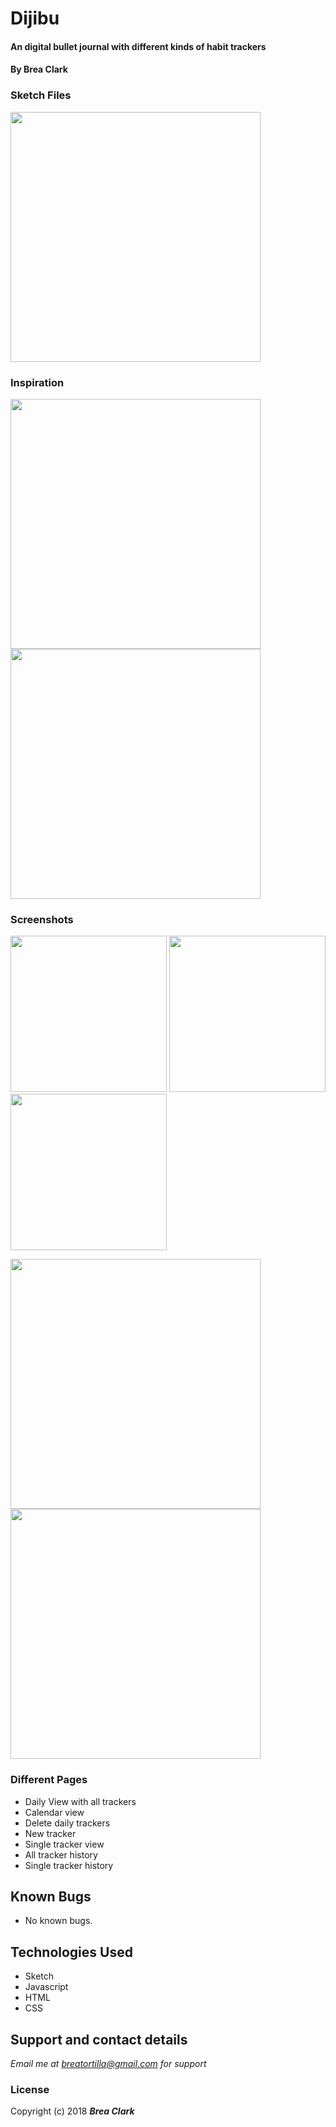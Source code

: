 # Dijibu

#### An digital bullet journal with different kinds of habit trackers

#### By **Brea Clark**

### Sketch Files

<img width="400" src="https://raw.githubusercontent.com/breaclark/dijibu/master/Screen%20Shot%202018-06-13%20at%202.21.04%20PM.png">

### Inspiration

<p>
<img src="https://raw.githubusercontent.com/breaclark/dijibu/master/memo_2.jpg" width="400">
<img src="https://raw.githubusercontent.com/breaclark/dijibu/master/il_570xN.1367546940_m62m.jpg" width="400">
</p>

### Screenshots

<p>
<img src="https://raw.githubusercontent.com/breaclark/dijibu/master/Screen%20Shot%202018-06-21%20at%208.24.51%20AM.png" width="250">
<img src="https://raw.githubusercontent.com/breaclark/dijibu/master/Screen%20Shot%202018-06-21%20at%208.24.17%20AM.png" width="250">
<img src="https://raw.githubusercontent.com/breaclark/dijibu/master/Screen%20Shot%202018-06-21%20at%208.24.03%20AM.png" width="250">
</p>

<p>
<img src="https://raw.githubusercontent.com/breaclark/dijibu/master/Screen%20Shot%202018-06-21%20at%208.24.32%20AM.png" width="400">
<img src="https://raw.githubusercontent.com/breaclark/dijibu/master/Screen%20Shot%202018-06-21%20at%208.24.41%20AM.png" width="400">
</p>

### Different Pages

* Daily View with all trackers
* Calendar view
* Delete daily trackers
* New tracker
* Single tracker view
* All tracker history
* Single tracker history


## Known Bugs
* No known bugs.

## Technologies Used

* Sketch
* Javascript
* HTML
* CSS

## Support and contact details

_Email me at breatortilla@gmail.com for support_

### License

Copyright (c) 2018 **_Brea Clark_**
